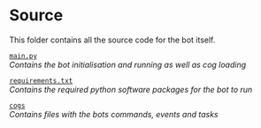 # Source
This folder contains all the source code for the bot itself.

[`main.py`](main.py)  
*Contains the bot initialisation and running as well as cog loading*  

[`requirements.txt`](requirements.txt)  
*Contains the required python software packages for the bot to run*  

[`cogs`](./cogs/)  
*Contains files with the bots commands, events and tasks*  



